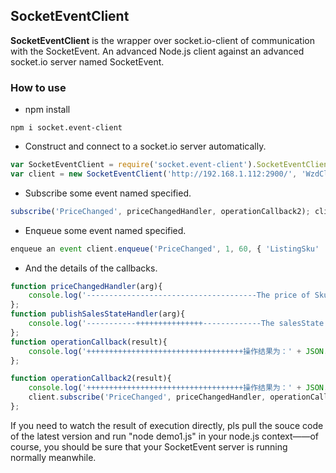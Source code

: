 ## SocketEventClient ##

**SocketEventClient** is the wrapper over socket.io-client of communication with the SocketEvent. An advanced Node.js client against an advanced socket.io server named SocketEvent.

### How to use ###

- npm install

``` command
npm i socket.event-client
```

- Construct and connect to a socket.io server automatically.

```JavaScript
var SocketEventClient = require('socket.event-client').SocketEventClient; 
var client = new SocketEventClient('http://192.168.1.112:2900/', 'WzdClient_Node');
```

- Subscribe some event named specified.

```JavaScript
subscribe('PriceChanged', priceChangedHandler, operationCallback2); client.subscribe('PublishSalesState', publishSalesStateHandler, operationCallback);
```

- Enqueue some event named specified.

``` JavaScript
enqueue an event client.enqueue('PriceChanged', 1, 60, { 'ListingSku' : '5100444'}, operationCallback);
```

- And the details of the callbacks.

``` JavaScript
function priceChangedHandler(arg){ 
	console.log('--------------------------------------The price of Sku【' + arg.ListingSku + '】 changed! It would be handled then.'); 
};
function publishSalesStateHandler(arg){ 
	console.log('-----------+++++++++++++++-------------The salesState of Sku【' + arg.ListingSku + '】 changed! It would be handled then.'); 
};
function operationCallback(result){ 
	console.log('+++++++++++++++++++++++++++++++++++操作结果为：' + JSON.stringify(result)); 
};

function operationCallback2(result){ 
	console.log('+++++++++++++++++++++++++++++++++++操作结果为：' + JSON.stringify(result)); 
	client.subscribe('PriceChanged', priceChangedHandler, operationCallback); 
};
```

If you need to watch the result of execution directly, pls pull the souce code of the latest version and run "node demo1.js" in your node.js context——of course, you should be sure that your SocketEvent server is running normally meanwhile.

